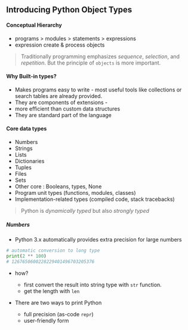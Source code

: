 ## Introducing Python Object Types

#### Conceptual Hierarchy
* programs > modules > statements > expressions
* expression create & process objects
> Traditionally programming emphasizes *sequence*, *selection*, and *repetition*. But the principle of `objects` is more important.

#### Why Built-in types?
* Makes programs easy to write - most useful tools like collections or search tables are already provided.
* They are components of extensions - 
* more efficient than custom data structures
* They are standard part of the language

#### Core data types
* Numbers
* Strings
* Lists
* Dictionaries
* Tuples
* Files
* Sets
* Other core : Booleans, types, None
* Program unit types (functions, modules, classes)
* Implementation-related types (compiled code, stack tracebacks)

> Python is *dynamically typed* but also *strongly typed*

##### Numbers
* Python 3.x automatically provides extra precision for large numbers
```python
# automatic conversion to long type
print(2 ** 100)
# 1267650600228229401496703205376
```
* how?
    * first convert the result into string type with `str` function.
    * get the length with `len`

* There are two ways to print Python
    * full precision (as-code `repr`)
    * user-friendly form